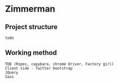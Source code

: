 # Zimmerman

## Project structure
	todo
	
## Working method
	TDD (Rspec, capybara, chrome driver, Factory girl)
	Client side - Twitter bootstrap
	JQuery
	Sass
		